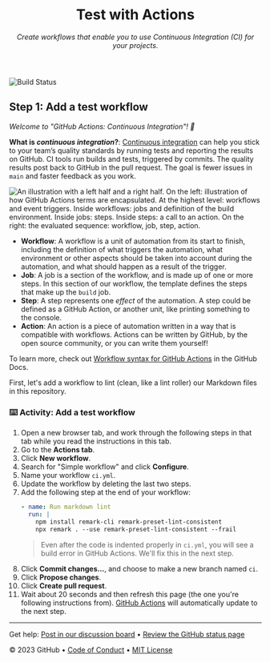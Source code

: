 <header>

<!--
  <<< Author notes: Course header >>>
  Include a 1280×640 image, course title in sentence case, and a concise description in emphasis.
  In your repository settings: enable template repository, add your 1280×640 social image, auto delete head branches.
  Add your open source license, GitHub uses MIT license.
-->

# Test with Actions

_Create workflows that enable you to use Continuous Integration (CI) for your projects._

</header>

<!--
  <<< Author notes: Step 1 >>>
  Choose 3-5 steps for your course.
  The first step is always the hardest, so pick something easy!
  Link to docs.github.com for further explanations.
  Encourage users to open new tabs for steps!
-->
![Build Status](https://github.com/<owner>/<repository>/actions/workflows/ci.yml/badge.svg)

## Step 1: Add a test workflow

_Welcome to "GitHub Actions: Continuous Integration"! :wave:_

**What is _continuous integration_?**: [Continuous integration](https://en.wikipedia.org/wiki/Continuous_integration) can help you stick to your team’s quality standards by running tests and reporting the results on GitHub. CI tools run builds and tests, triggered by commits. The quality results post back to GitHub in the pull request. The goal is fewer issues in `main` and faster feedback as you work.

![An illustration with a left half and a right half. On the left: illustration of how GitHub Actions terms are encapsulated. At the highest level: workflows and event triggers. Inside workflows: jobs and definition of the build environment. Inside jobs: steps. Inside steps: a call to an action. On the right: the evaluated sequence: workflow, job, step, action.](https://user-images.githubusercontent.com/6351798/88589835-f5ce0900-d016-11ea-8c8a-0e7d7907c713.png)

- **Workflow**: A workflow is a unit of automation from its start to finish, including the definition of what triggers the automation, what environment or other aspects should be taken into account during the automation, and what should happen as a result of the trigger.
- **Job**: A job is a section of the workflow, and is made up of one or more steps. In this section of our workflow, the template defines the steps that make up the `build` job.
- **Step**: A step represents one _effect_ of the automation. A step could be defined as a GitHub Action, or another unit, like printing something to the console.
- **Action**: An action is a piece of automation written in a way that is compatible with workflows. Actions can be written by GitHub, by the open source community, or you can write them yourself!

To learn more, check out [Workflow syntax for GitHub Actions](https://docs.github.com/actions/using-workflows/workflow-syntax-for-github-actions) in the GitHub Docs.

First, let's add a workflow to lint (clean, like a lint roller) our Markdown files in this repository.

### :keyboard: Activity: Add a test workflow

1. Open a new browser tab, and work through the following steps in that tab while you read the instructions in this tab.
1. Go to the **Actions tab**.
1. Click **New workflow**.
1. Search for "Simple workflow" and click **Configure**.
1. Name your workflow `ci.yml`.
1. Update the workflow by deleting the last two steps.
1. Add the following step at the end of your workflow:
   ```yml
   - name: Run markdown lint
     run: |
       npm install remark-cli remark-preset-lint-consistent
       npx remark . --use remark-preset-lint-consistent --frail
   ```
   > Even after the code is indented properly in `ci.yml`, you will see a build error in GitHub Actions. We'll fix this in the next step.
1. Click **Commit changes...**, and choose to make a new branch named `ci`.
1. Click **Propose changes**.
1. Click **Create pull request**.
1. Wait about 20 seconds and then refresh this page (the one you're following instructions from). [GitHub Actions](https://docs.github.com/actions) will automatically update to the next step.

<footer>

<!--
  <<< Author notes: Footer >>>
  Add a link to get support, GitHub status page, code of conduct, license link.
-->

---

Get help: [Post in our discussion board](https://github.com/orgs/skills/discussions/categories/test-with-actions) &bull; [Review the GitHub status page](https://www.githubstatus.com/)

&copy; 2023 GitHub &bull; [Code of Conduct](https://www.contributor-covenant.org/version/2/1/code_of_conduct/code_of_conduct.md) &bull; [MIT License](https://gh.io/mit)

</footer>
